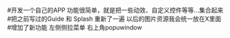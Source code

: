 #开发一个自己的APP
    功能很简单，就是把一些动效、自定义控件等等...集合起来
#把之前写过的Guide 和 Splash 重新了一遍
    以后的图片资源我会统一放在X里面
#增加了新功能
    左侧侧拉菜单
    右上角popuwindow
